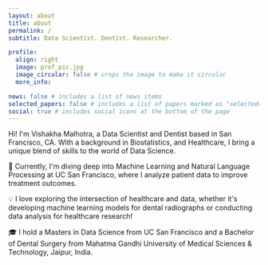 ```yaml
---
layout: about
title: about
permalink: /
subtitle: Data Scientist. Dentist. Researcher.

profile:
  align: right
  image: prof_pic.jpg
  image_circular: false # crops the image to make it circular
  more_info:

news: false # includes a list of news items
selected_papers: false # includes a list of papers marked as "selected={true}"
social: true # includes social icons at the bottom of the page
---
```


Hi! I'm Vishakha Malhotra, a Data Scientist and Dentist based in San Francisco, CA. With a background in Biostatistics, and Healthcare, I bring a unique blend of skills to the world of Data Science.

🚀 Currently, I'm diving deep into Machine Learning and Natural Language Processing at UC San Francisco, where I analyze patient data to improve treatment outcomes.

💡 I love exploring the intersection of healthcare and data, whether it's developing machine learning models for dental radiographs or conducting data analysis for healthcare research!

🎓 I hold a Masters in Data Science from UC San Francisco and a Bachelor of Dental Surgery from Mahatma Gandhi University of Medical Sciences & Technology, Jaipur, India.
